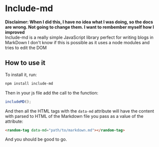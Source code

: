 # Include-md
**Disclaimer: When I did this, I have no idea what I was doing, so the docs are wrong. Not going to change them. I want to rembember myself how I improved**  
Include-md is a really simple JavaScript library perfect for writing blogs in MarkDown
I don't know if this is possible as it uses a node modules and tries to edit the DOM
## How to use it
To install it, run:
```bash
npm install include-md
```
Then in your js file add the call to the function:
```js
includeMD();
```
And then all the HTML tags with the `data-md` attribute will have the content with parsed to HTML of the Markdown file you pass as a value of the attribute:
```html
<random-tag data-md="path/to/markdown.md"></random-tag>
```
And you should be good to go.